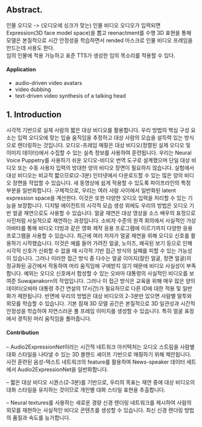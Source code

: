 ## Abstract. 
인물 오디오 -> (오디오에 싱크가 맞는) 인물 비디오
오디오가 입력되면 Expression(3D face model space)을 뽑고 reenactment를 수행
3D 표현을 통해 모델은 본질적으로 시간 안정성을 학습하면서 rended 마스크로 인물 비디오 프레임을 만드는데 사용도 한다.  
임의 인물에 적용 가능하고 표준 TTS가 생성한 임의 목소리를 적용할 수 있다.

#### Application
- audio-driven video avatars
- video dubbing
- text-driven video synthesis of a talking head

## 1. Introduction
시각적 기반으로 실제 사람의 짧은 대상 비디오를 활용합니다. 
우리 방법의 핵심 구성 요소는 입력 오디오에 맞는 입술 움직임을 추정하고 대상 사람의 모습을 설득력 있는 방식으로 렌더링하는 것입니다. 
오디오-프레임 매핑은 대상 비디오(정렬된 실제 오디오 및 이미지 데이터)에서 수집할 수 있는 실측 정보를 사용하여 훈련됩니다. 
우리는 Neural Voice Puppetry를 사용하기 쉬운 오디오-비디오 번역 도구로 설계했으며 단일 대상 비디오 또는 수동 사용자 입력의 방대한 양의 비디오 장면이 필요하지 않습니다.
실험에서 대상 비디오는 비교적 짧으므로(2-3분) 인터넷에서 다운로드할 수 있는 많은 양의 비디오 장면을 작업할 수 있습니다. 
새 동영상에 쉽게 적용할 수 있도록 파이프라인의 특정 부분을 일반화합니다. 
구체적으로, 우리는 여러 사람 사이에서 일반화된 latent expression space을 계산한다. 
이것은 또한 다양한 오디오 입력을 처리할 수 있는 기능을 보장합니다.
디지털 에이전트의 시각적 모습 생성 외에도 우리의 방법은 오디오 기반 얼굴 재연으로도 사용할 수 있습니다. 
얼굴 재연은 대상 영상을 소스 배우의 표정으로 사진처럼 사실적으로 재연하는 과정입니다. 
소비자 수준의 원격 회의에서 사실적인 가상 아바타를 통해 비디오 더빙과 같은 영화 제작 응용 프로그램에 이르기까지 다양한 응용 프로그램을 사용할 수 있습니다. 
최근에 여러 저자가 얼굴 재연을 위해 오디오 신호를 활용하기 시작했습니다. 
이것은 예를 들어 가려진 얼굴, 노이즈, 왜곡된 보기 등으로 인해 시각적 신호가 신뢰할 수 없을 때 시각적 기반 접근 방식의 실패를 피할 수 있는 가능성이 있습니다. 
그러나 이러한 접근 방식 중 다수는 얼굴 이미지(잘린 얼굴, 정면 얼굴)의 정규화된 공간에서 작동하여 머리 움직임에 구애받지 않기 때문에 비디오 사실성이 부족합니다. 
예외는 오디오 신호에서 합성할 수 있는 오바마 대통령의 사실적인 비디오를 보여준 Suwajanakorn의 작업입니다. 
그러나 이 접근 방식은 교육을 위해 매우 많은 양의 데이터(오바마 대통령 주간 연설의 17시간)가 필요하므로 다른 ID에 대한 적용 및 일반화가 제한됩니다. 
반면에 우리의 방법은 대상 비디오의 2-3분만 있으면 사람별 말투와 외모를 학습할 수 있습니다.
기본 잠재 3D 모델 공간은 본질적으로 3D 일관성과 시간적 안정성을 학습하여 자연스러운 풀 프레임 이미지를 생성할 수 있습니다. 
특히 얼굴 표정에서 경직된 머리 움직임을 풀어줍니다. 

#### Contribution
– Audio2ExpressionNet이라는 시간적 네트워크 아키텍처는 오디오 스트림을 사람별 대화 스타일을 나타낼 수 있는 3D 블렌드 셰이프 기반으로 매핑하기 위해 제안됩니다. 
사전 훈련된 음성-텍스트 네트워크의 feature를 활용하여 News-speaker 데이터 세트에서 Audio2ExpressionNet을 일반화합니다.

– 짧은 대상 비디오 시퀀스(2-3분)를 기반으로, 우리의 목표는 재연 중에 대상 비디오의 대화 스타일을 유지하는 것이므로 개인별 대화 스타일 표현을 추출합니다.

– Neural textures를 사용하는 새로운 경량 신경 렌더링 네트워크를 제시하여 사람의 외모를 재현하는 사실적인 비디오 콘텐츠를 생성할 수 있습니다. 
최신 신경 렌더링 방법의 품질과 속도를 능가합니다.

